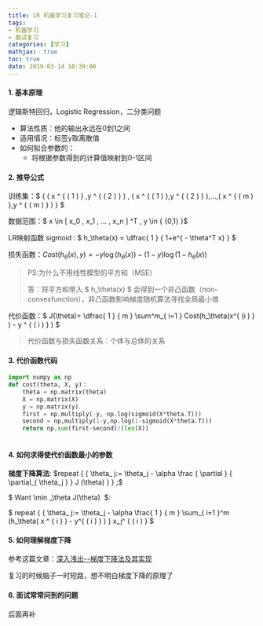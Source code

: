 ```yaml
---
title: LR 机器学习复习笔记-1
tags: 
- 机器学习
- 面试复习
categories: [学习]
mathjax:  true
toc: true
date: 2019-03-14 10:39:00
---
```




#### 1. 基本原理

<!--more-->

逻辑斯特回归，Logistic Regression，二分类问题

+ 算法性质：他的输出永远在0到1之间
+ 适用情况：标签y取离散值
+ 如何拟合参数的：
  + 将根据参数得到的计算值映射到0-1区间

#### 2. 推导公式

训练集：$ { ( x ^ {  ( 1 )  } ,y ^ { ( 2 )  } ) , ( x ^ { ( 1 ) },y ^ { ( 2 ) } ),...,( x ^ { ( m ) },y ^ { ( m ) } ) } $

数据范围：$  x \in [ x_0 , x_1 , ... , x_n ] ^T , y \in { \{0,1\} } ​$ 

LR映射函数 sigmoid :  $    h_\theta(x) = \dfrac{ 1 } { 1+e^{ - \theta^T x} } ​$ 

损失函数：$Cost(h_\theta(x),y) = -y \log(h_\theta( x ) )  - (1-y) \log(1-h_\theta(x)  )$ 

> PS:为什么不用线性模型的平方和（MSE）
>
> 答：将平方和带入 $ h_\theta(x) $  会得到一个非凸函数（non-convexfunction），非凸函数影响梯度随机算法寻找全局最小值

代价函数：$ J(\theta)= \dfrac{ 1 } { m } \sum^m_{ i=1 }  Cost(h_\theta(x^{ (i ) } ) - y ^ { ( i ) } ) $

> 代价函数与损失函数关系：个体与总体的关系



#### 3. 代价函数代码

```python
import numpy as np
def cost(theta, X, y)：
	theta = np.matrix(theta)
    X = np.matrix(X)
    y = np.matrix(y)
    first = np.multiply(-y, np.log(sigmoid(X*theta.T)))
    second = np,multiply(1-y,np.log(1-sigmoid(X*theta.T)))
    return np.sum(first-second)/(len(X))
    
```



#### 4. 如何求得使代价函数最小的参数

**梯度下降算法**: $repeat  { \{  \theta_ j:= \theta_j - \alpha \frac { \partial } { \partial_{ \theta_j } } J (\theta) \}  } ;​ $

$ Want \min _\theta J(\theta) ​ $:

$ repeat  { \{  \theta_ j:= \theta_j - \alpha \frac{ 1 } { m } \sum_{ i=1 }^m  (h_\theta( x ^ { i } )  - y^{ ( i ) } ) }  x_j^ { ( i ) } $





#### 5. 如何理解梯度下降

参考这篇文章：[深入浅出--梯度下降法及其实现](https://www.jianshu.com/p/c7e642877b0e)

复习的时候脑子一时短路，想不明白梯度下降的原理了



#### 6. 面试常常问到的问题

后面再补